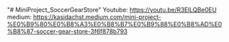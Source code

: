 "# MiniProject_SoccerGearStore" 
Youtube: https://youtu.be/R3EILQBe0EU
medium: https://kasidachst.medium.com/mini-project-%E0%B9%80%E0%B8%A3%E0%B8%B7%E0%B9%88%E0%B8%AD%E0%B8%87-soccer-gear-store-3f6f878b793
